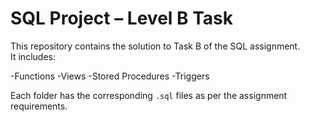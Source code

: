# SQL Project – Level B Task

This repository contains the solution to Task B of the SQL assignment.  
It includes:

-Functions
-Views
-Stored Procedures
-Triggers

Each folder has the corresponding `.sql` files as per the assignment requirements.
